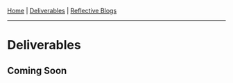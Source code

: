 [Home](index.md) | [Deliverables](deliverables.md) | [Reflective Blogs](reflective_blogs.md)

------

# Deliverables
## Coming Soon
